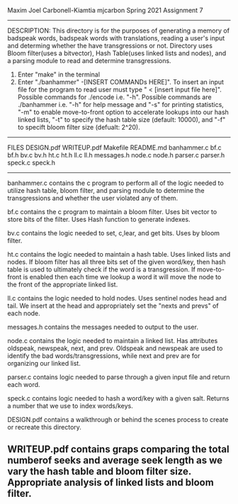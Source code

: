 Maxim Joel Carbonell-Kiamtia
mjcarbon
Spring 2021
Assignment 7 

---------------------
DESCRIPTION: This directory is for the purposes of generating a memory of badspeak words, badspeak words with translations, reading a user's input and determing whether the have transgressions or not. Directory uses Bloom filter(uses a bitvector), Hash Table(uses linked lists and nodes), and a parsing module to read and determine transgressions. 

1. Enter "make" in the terminal
2. Enter "./banhammer" -[INSERT COMMANDs HERE]". To insert an input file for the program to read user must type " < [insert input file here]". Possible commands for ./encode i.e. "-h". Possible commands are ./banhammer i.e. "-h" for help message and "-s" for printing statistics, "-m" to enable move-to-front option to accelerate lookups into our hash linked lists, "-t" to specify the hash table size (default: 10000), and "-f" to specift bloom filter size (defualt: 2^20). 
---------------------
FILES
DESIGN.pdf
WRITEUP.pdf
Makefile
README.md
banhammer.c 
bf.c 
bf.h
bv.c
bv.h
ht.c
ht.h
ll.c
ll.h
messages.h
node.c 
node.h
parser.c
parser.h
speck.c
speck.h

-----------------------
banhammer.c contains the c program to perform all of the logic needed to utilize hash table, bloom filter, and parsing module to determine the transgressions and whether the user violated any of them.

bf.c contains the c program to maintain a bloom filter. Uses bit vector to store bits of the filter. Uses Hash function to generate indexes. 

bv.c contains the logic needed to set, c,lear, and get bits. Uses by bloom filter. 

ht.c contains the logic needed to maintain a hash table. Uses linked lists and nodes. If bloom filter has all three bits set of the given word/key, then hash table is used to ultimately check if the word is a transgression. If move-to-front is enabled then each time we lookup a word it will move the node to the front of the appropriate linked list. 

ll.c contains the logic needed to hold nodes. Uses sentinel nodes head and tail. We insert at the head and appropriately set the "nexts and prevs" of each node. 

messages.h contains the messages needed to output to the user. 

node.c contains the logic needed to maintain a linked list. Has attributes oldspeak, newspeak, next, and prev. Oldspeak and newspeak are used to identify the bad words/transgressions, while next and prev are for organizing our linked list. 

parser.c contains logic needed to parse through a given input file and return each word. 

speck.c contains logic needed to hash a word/key with a given salt. Returns a number that we use to index words/keys.

DESIGN.pdf contains a walkthrough or behind the scenes process to create or recreate this directory. 

WRITEUP.pdf contains graps comparing the total numberof seeks and average seek length as we vary the hash table and bloom filter size. Appropriate analysis of linked lists and bloom filter. 
---------------------



















